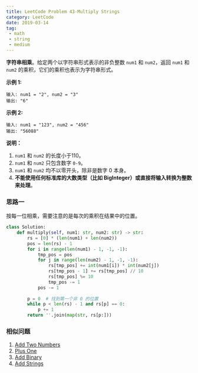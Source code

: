 ```yaml
---
title: LeetCode Problem 43-Multiply Strings
category: LeetCode
date: 2019-03-14
tag:
 - math
 - string
 - medium
---
```


**字符串相乘**。给定两个以字符串形式表示的非负整数 `num1` 和 `num2`，返回 `num1` 和 `num2` 的乘积，它们的乘积也表示为字符串形式。

**示例 1:**

```
输入: num1 = "2", num2 = "3"
输出: "6"
```

**示例 2:**

```
输入: num1 = "123", num2 = "456"
输出: "56088"
```

**说明：**

1. `num1` 和 `num2` 的长度小于110。
2. `num1` 和 `num2` 只包含数字 `0-9`。
3. `num1` 和 `num2` 均不以零开头，除非是数字 0 本身。
4. **不能使用任何标准库的大数类型（比如 BigInteger）**或**直接将输入转换为整数来处理**。

### 思路一

按每一位相乘，需要注意的是每次的乘积在结果中的位置。

```python 
class Solution:
    def multiply(self, num1: str, num2: str) -> str:
        rs = [0] * (len(num1) + len(num2))
        pos = len(rs) - 1
        for i in range(len(num1) - 1, -1, -1):
            tmp_pos = pos
            for j in range(len(num2) - 1, -1, -1):
                rs[tmp_pos] += int(num1[i]) * int(num2[j])
                rs[tmp_pos - 1] += rs[tmp_pos] // 10
                rs[tmp_pos] %= 10
                tmp_pos -= 1
            pos -= 1
        
        p = 0  # 找到第一个非 0 的位置
        while p < len(rs) - 1 and rs[p] == 0:
            p += 1
        return ''.join(map(str, rs[p:]))
```

### 相似问题

1. [Add Two Numbers](https://leetcode.com/problems/add-two-numbers/)
2. [Plus One](https://leetcode.com/problems/plus-one/)
3. [Add Binary](https://leetcode.com/problems/add-binary/)
4. [Add Strings](https://leetcode.com/problems/add-strings/)